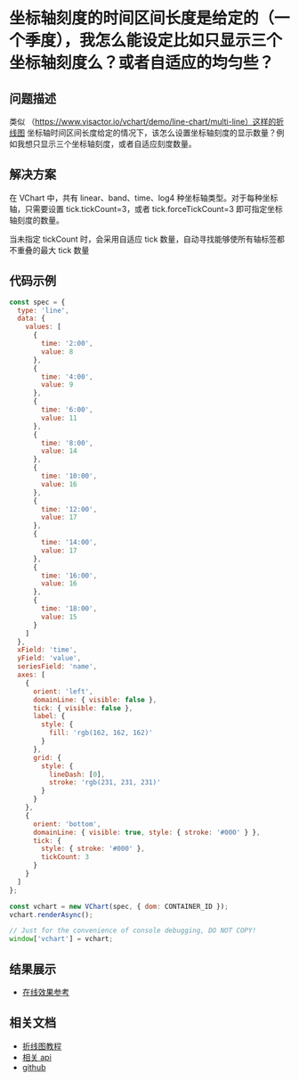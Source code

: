 # 坐标轴刻度的时间区间长度是给定的（一个季度），我怎么能设定比如只显示三个坐标轴刻度么？或者自适应的均匀些？

## 问题描述

类似 （https://www.visactor.io/vchart/demo/line-chart/multi-line）这样的折线图
坐标轴时间区间长度给定的情况下，该怎么设置坐标轴刻度的显示数量？例如我想只显示三个坐标轴刻度，或者自适应刻度数量。

## 解决方案

在 VChart 中，共有 linear、band、time、log4 种坐标轴类型。对于每种坐标轴，只需要设置 tick.tickCount=3，或者 tick.forceTickCount=3 即可指定坐标轴刻度的数量。

当未指定 tickCount 时，会采用自适应 tick 数量，自动寻找能够使所有轴标签都不重叠的最大 tick 数量

## 代码示例

```javascript livedemo
const spec = {
  type: 'line',
  data: {
    values: [
      {
        time: '2:00',
        value: 8
      },
      {
        time: '4:00',
        value: 9
      },
      {
        time: '6:00',
        value: 11
      },
      {
        time: '8:00',
        value: 14
      },
      {
        time: '10:00',
        value: 16
      },
      {
        time: '12:00',
        value: 17
      },
      {
        time: '14:00',
        value: 17
      },
      {
        time: '16:00',
        value: 16
      },
      {
        time: '18:00',
        value: 15
      }
    ]
  },
  xField: 'time',
  yField: 'value',
  seriesField: 'name',
  axes: [
    {
      orient: 'left',
      domainLine: { visible: false },
      tick: { visible: false },
      label: {
        style: {
          fill: 'rgb(162, 162, 162)'
        }
      },
      grid: {
        style: {
          lineDash: [0],
          stroke: 'rgb(231, 231, 231)'
        }
      }
    },
    {
      orient: 'bottom',
      domainLine: { visible: true, style: { stroke: '#000' } },
      tick: {
        style: { stroke: '#000' },
        tickCount: 3
      }
    }
  ]
};

const vchart = new VChart(spec, { dom: CONTAINER_ID });
vchart.renderAsync();

// Just for the convenience of console debugging, DO NOT COPY!
window['vchart'] = vchart;
```

## 结果展示

- [在线效果参考](https://codesandbox.io/s/line-chart-tick-count-fxh599?file=/src/index.ts)

## 相关文档

- [折线图教程](https://www.visactor.io/vchart/guide/tutorial_docs/Chart_Types/Line)
- [相关 api](https://www.visactor.io/vchart/option/lineChart#axes-linear.tick.tickCount)
- [github](https://github.com/VisActor/VChart)
